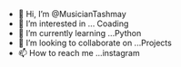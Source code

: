 - 👋 Hi, I’m @MusicianTashmay
- 👀 I’m interested in ... Coading
- 🌱 I’m currently learning ...Python
- 💞️ I’m looking to collaborate on ...Projects
- 📫 How to reach me ...instagram

<!---
MusicianTashmay/MusicianTashmay is a ✨ special ✨ repository because its `README.md` (this file) appears on your GitHub profile.
You can click the Preview link to take a look at your changes.
--->
